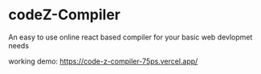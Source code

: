 # codeZ-Compiler
 An easy to use online react based compiler for your basic web devlopmet needs 

working demo: 
 https://code-z-compiler-75ps.vercel.app/
